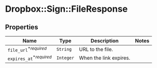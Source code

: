# Dropbox::Sign::FileResponse



## Properties

| Name | Type | Description | Notes |
| ---- | ---- | ----------- | ----- |
| `file_url`<sup>*_required_</sup> | ```String``` |  URL to the file.  |  |
| `expires_at`<sup>*_required_</sup> | ```Integer``` |  When the link expires.  |  |

